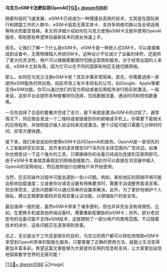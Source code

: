 **乌克兰eSIM卡怎麽註冊OpenAI[[TG💪+ @esim1088](https://t.me/s/esim1088)]**

随着科技的飞速发展，eSIM卡已经成为一种便捷且高效的技术。尤其是在国际旅行和跨国工作的人群中，eSIM卡因其无需实体卡、支持多网络切换以及全球适用等特点而备受青睐。本文将详细介绍如何在乌克兰使用eSIM卡注册并使用OpenAI服务，帮助那些希望体验最新技术的朋友快速上手。

首先，让我们了解一下什么是eSIM卡。eSIM卡是一种嵌入式SIM卡，可以直接集成到设备中，无需物理插入传统SIM卡。这种设计不仅减少了设备的体积，还提供了更大的灵活性，用户可以根据需要随时切换运营商和服务。对于经常出国的人来说，eSIM卡尤其有用，因为它可以在不同的国家和地区无缝切换网络。

那么，如何在乌克兰注册eSIM卡呢？其实步骤非常简单。首先，你需要选择一家提供eSIM服务的供应商。目前市场上有许多知名的公司，如Google、Apple等都支持eSIM功能。你可以通过他们的官方网站或者应用程序进行购买和激活。一般来说，这些平台会提供多种套餐供你选择，包括数据流量、通话时间和短信数量等。

一旦你选择了合适的套餐并完成了支付，接下来就是激活eSIM卡的过程了。通常情况下，供应商会发送一个二维码或者链接到你的邮箱或手机上。你需要下载相关的应用程序，并按照提示输入验证码来完成激活。整个过程可能只需要几分钟的时间，非常方便快捷。

接下来，我们来说说如何使用eSIM卡访问OpenAI的服务。OpenAI是一家领先的人工智能研究实验室，其开发的语言模型GPT系列在全球范围内广受欢迎。如果你也想尝试一下这个强大的工具，只需确保你的设备已经成功连接到互联网即可。由于eSIM卡本身就具备稳定的网络连接能力，因此你可以直接在浏览器中输入OpenAI的官网地址，然后按照指引创建账户并开始使用。

当然，在实际操作过程中可能会遇到一些小问题。例如，某些地区的网络环境可能会影响加载速度；又或者你对语言设置有特殊要求时，需要手动调整界面语言等。但总体而言，这些问题都可以通过简单的设置来解决。此外，为了更好地保护个人隐私，建议定期更新密码并启用双重认证功能，以增强账户的安全性。

最后值得一提的是，虽然eSIM卡带来了诸多便利，但也并非完全没有局限性。比如，在更换手机或其他终端设备时，需要重新配置新的eSIM卡；另外，部分老旧型号的设备可能不支持eSIM技术，这就限制了一部分用户的使用范围。不过随着技术的进步，这些问题正在逐渐得到改善。

总之，无论是出于工作还是娱乐的目的，乌克兰的用户都可以轻松地借助eSIM卡享受到OpenAI带来的智能化服务。只要掌握了正确的使用方法，就能让生活变得更加丰富多彩。希望这篇文章能够为大家提供实用的信息和支持，让大家更加自信地探索数字世界的无限可能！

[[TG💪+ @esim1088](https://t.me/s/esim1088) ![Image](https://i.postimg.cc/4NQfJmqS/Snipaste-2025-05-13-00-14-12.png)]